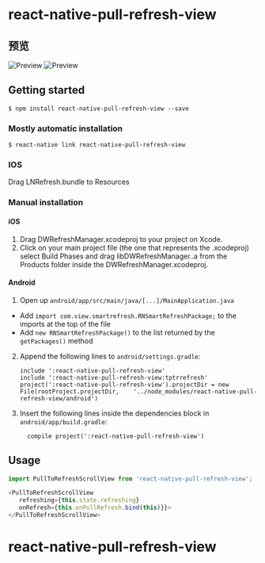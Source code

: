 
# react-native-pull-refresh-view
## 预览
![Preview](https://github.com/reactnativecomponent/react-native-pull-refresh-view/blob/master/screen/pull_android.gif)
![Preview](https://github.com/reactnativecomponent/react-native-pull-refresh-view/blob/master/screen/pull_ios.gif)

## Getting started

`$ npm install react-native-pull-refresh-view --save`

### Mostly automatic installation

`$ react-native link react-native-pull-refresh-view`

### IOS
Drag LNRefresh.bundle to Resources
### Manual installation


#### iOS
1. Drag DWRefreshManager.xcodeproj to your project on Xcode.
2. Click on your main project file (the one that represents the .xcodeproj) select Build Phases and drag libDWRefreshManager..a from the Products folder inside the DWRefreshManager.xcodeproj.

#### Android

1. Open up `android/app/src/main/java/[...]/MainApplication.java`
  - Add `import com.view.smartrefresh.RNSmartRefreshPackage;` to the imports at the top of the file
  - Add `new RNSmartRefreshPackage()` to the list returned by the `getPackages()` method
2. Append the following lines to `android/settings.gradle`:
  	```
  	include ':react-native-pull-refresh-view'
    include ':react-native-pull-refresh-view:tptrrefresh'
  	project(':react-native-pull-refresh-view').projectDir = new File(rootProject.projectDir, 	'../node_modules/react-native-pull-refresh-view/android')
  	```
3. Insert the following lines inside the dependencies block in `android/app/build.gradle`:
  	```
      compile project(':react-native-pull-refresh-view')
  	```

## Usage
```javascript
import PullToRefreshScrollView from 'react-native-pull-refresh-view';

<PullToRefreshScrollView
   refreshing={this.state.refreshing}
   onRefresh={this.onPullRefresh.bind(this)}}>
</PullToRefreshScrollView>
```
  # react-native-pull-refresh-view

